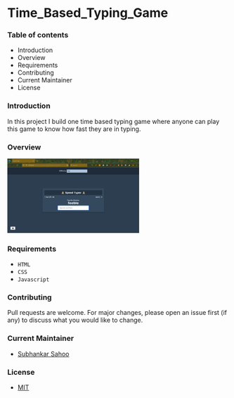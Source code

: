 # Time_Based_Typing_Game

### Table of contents

- Introduction
- Overview
- Requirements
- Contributing
- Current Maintainer
- License


### Introduction

In this project I build one time based typing game where anyone can play this game to know how fast they are in typing.


### Overview

<img src="https://github.com/sahoo-subha/Time_Based_Typing_Game/blob/main/README_Image/Main%20screen.png" alt="Main Screeen Photo_1" style="display: inline-block; margin: 0 auto; max-width: 300px">


### Requirements
- `HTML`
- `CSS`
- `Javascript`


### Contributing

Pull requests are welcome. For major changes, please open an issue first (if any)
to discuss what you would like to change.


### Current Maintainer
- [Subhankar Sahoo](https://github.com/sahoo-subha)

### License

- [MIT]()
